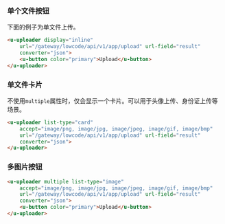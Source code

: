 ### 单个文件按钮

下面的例子为单文件上传。

``` html
<u-uploader display="inline"
    url="/gateway/lowcode/api/v1/app/upload" url-field="result"
    converter="json">
    <u-button color="primary">Upload</u-button>
</u-uploader>
```

### 单文件卡片

不使用`multiple`属性时，仅会显示一个卡片。可以用于头像上传、身份证上传等场景。

``` html
<u-uploader list-type="card"
    accept="image/png, image/jpg, image/jpeg, image/gif, image/bmp"
    url="/gateway/lowcode/api/v1/app/upload" url-field="result"
    converter="json">
</u-uploader>
```

### 多图片按钮

``` html
<u-uploader multiple list-type="image"
    accept="image/png, image/jpg, image/jpeg, image/gif, image/bmp"
    url="/gateway/lowcode/api/v1/app/upload" url-field="result"
    converter="json">
    <u-button color="primary">Upload</u-button>
</u-uploader>
```
